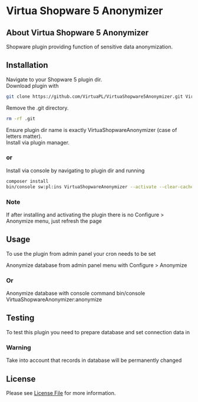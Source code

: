 # Virtua Shopware 5 Anonymizer
## About Virtua Shopware 5 Anonymizer
Shopware plugin providing function of sensitive data anonymization.

## Installation
Navigate to your Shopware 5 plugin dir.  
Download plugin with
```bash
git clone https://github.com/VirtuaPL/VirtuaShopware5Anonymizer.git VirtuaShopwareAnonymizer
```
Remove the .git directory.
```bash
rm -rf .git
```

Ensure plugin dir name is exactly VirtuaShopwareAnonymizer (case of letters matter).  
Install via plugin manager.
### or
Install via console by navigating to plugin dir and running 
```bash
composer install
bin/console sw:pl:ins VirtuaShopwareAnonymizer --activate --clear-cache 
```
### Note
If after installing and activating the plugin there is no 
Configure > Anonymize menu, just refresh the page


## Usage
To use the plugin from admin panel your cron needs to be set

Anonymize database from admin panel menu with
Configure > Anonymize 
### Or
Anonymize database with console command
bin/console VirtuaShopwareAnonymizer:anonymize

## Testing
To test this plugin you need to prepare database and set
connection data in 

### Warning
Take into account that records in database will be permanently changed

## License
Please see [License File](LICENSE) for more information.

